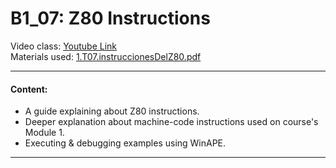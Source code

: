 # B1_07:   Z80 Instructions
Video class: [Youtube Link](https://youtu.be/diUXVhx1h3Y)    
Materials used: [ 1.T07.instruccionesDelZ80.pdf ](https://github.com/alexandrglm/elearning_tools/blob/f66aebb71e321f28ffb0bf99769a2d7d7ca6cbc6/z80asmmooc/contents/Course/MODULE_1%3ASprite_in_machine_Code/B01_THEORY/B01_materials/1.T07.instruccionesDelZ80.pdf)  
***

#### Content:  
- A guide explaining about Z80 instructions.
- Deeper explanation about machine-code instructions used on course's Module 1.
- Executing & debugging examples using WinAPE.

***
